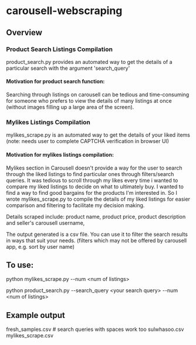 # carousell-webscraping

## Overview
### Product Search Listings Compilation
product_search.py provides an automated way to get the details of a particular search with the argument 'search_query'
#### Motivation for product search function: 
Searching through listings on carousell can be tedious and time-consuming for someone who prefers to view the details of many listings at once (without images filling up a large area of the screen). 

### Mylikes Listings Compilation
mylikes_scrape.py is an automated way to get the details of your liked items  (note: needs user to complete CAPTCHA verification in browser UI)
#### Motivation for mylikes listings compilation:
Mylikes section in Carousell doesn't provide a way for the user to search through the liked listings to find particular ones through filters/search queries. 
It was tedious to scroll through my likes every time i wanted to compare my liked listings to decide on what to ultimately buy. 
I wanted to find a way to find good bargains for the products I'm interested in.
So I wrote mylikes_scrape.py to compile the details of my liked listings for easier comparison and filtering to facilitate my decision making.

Details scraped include: product name, product price, product description and seller's carousell username, 

The output generated is a csv file. You can use it to filter the search results in ways that suit your needs. (filters which may not be offered by carousell app, e.g. sort by user name)

## To use:
python mylikes_scrape.py --num \<num of listings\>

python product_search.py --search_query \<your search query\> --num \<num of listings\>

## Example output
fresh_samples.csv # search queries with spaces work too
sulwhasoo.csv
mylikes_scrape.csv
